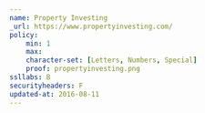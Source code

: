```yaml
---
name: Property Investing
_url: https://www.propertyinvesting.com/
policy:
    min: 1
    max:
    character-set: [Letters, Numbers, Special]
    proof: propertyinvesting.png
ssllabs: B
securityheaders: F
updated-at: 2016-08-11
---
```

